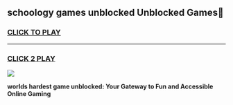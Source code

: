
## schoology games unblocked Unblocked Games👋
<h3>
<a href="https://premium.freeplayer.one?title=schoology_games_unblocked&ref=16F">CLICK TO PLAY</a></h3>
<hr>

<h3>
<a href="https://premium.freeplayer.one?title=schoology_games_unblocked&ref=16F">CLICK 2 PLAY</a>
  
</h3>

<a href="https://premium.freeplayer.one?title=schoology_games_unblocked&ref=16F/"><img src="https://clearcache.store/games.png"></a>


**worlds hardest game unblocked: Your Gateway to Fun and Accessible Online Gaming**
